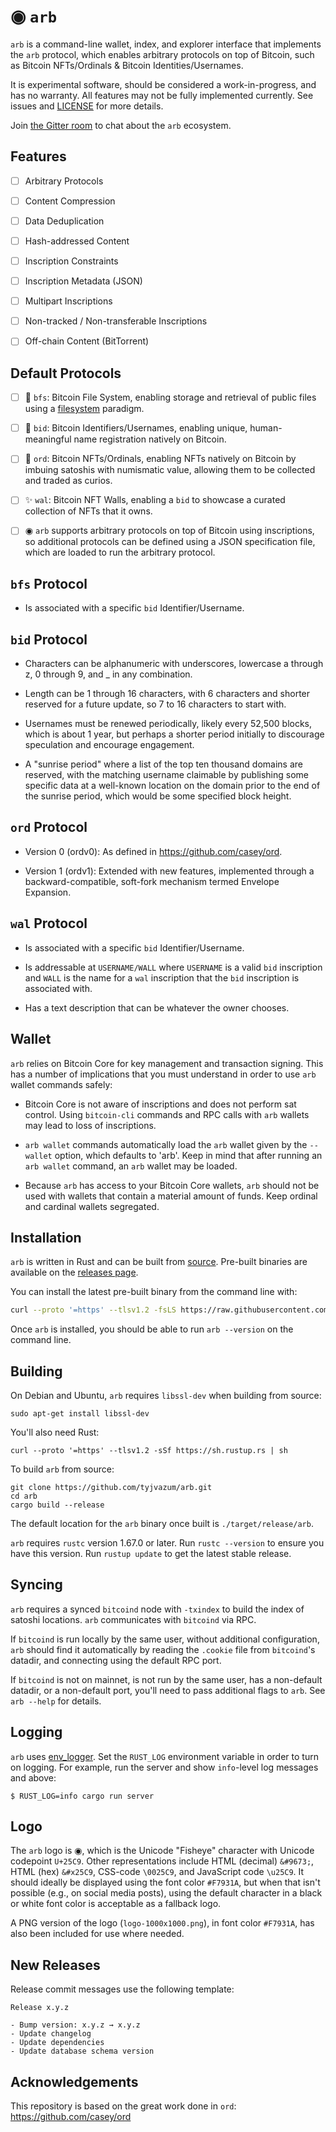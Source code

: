 ◉ `arb`
=====

`arb` is a command-line wallet, index, and explorer interface that
implements the `arb` protocol, which enables arbitrary protocols on top
of Bitcoin, such as Bitcoin NFTs/Ordinals &amp; Bitcoin Identities/Usernames.

It is experimental software, should be considered a work-in-progress, and has
no warranty. All features may not be fully implemented currently. See issues
and [LICENSE](LICENSE) for more details.

Join [the Gitter room](https://app.gitter.im/#/room/#arb-proto:gitter.im) to
chat about the `arb` ecosystem.

Features
------

- [ ] Arbitrary Protocols

- [ ] Content Compression

- [ ] Data Deduplication

- [ ] Hash-addressed Content

- [ ] Inscription Constraints

- [ ] Inscription Metadata (JSON)

- [ ] Multipart Inscriptions

- [ ] Non-tracked / Non-transferable Inscriptions

- [ ] Off-chain Content (BitTorrent)

Default Protocols
------

- [ ] 📁 `bfs`: Bitcoin File System, enabling storage and retrieval of public files using a
  [filesystem](https://en.wikipedia.org/wiki/File_system) paradigm.

- [ ] 🪪 `bid`: Bitcoin Identifiers/Usernames, enabling unique, human-meaningful
  name registration natively on Bitcoin.

- [ ] 💎 `ord`: Bitcoin NFTs/Ordinals, enabling NFTs natively on Bitcoin by imbuing
  satoshis with numismatic value, allowing them to be collected and traded as
  curios.

- [ ] ✨ `wal`: Bitcoin NFT Walls, enabling a `bid` to showcase a curated
  collection of NFTs that it owns.

- [ ] ◉ `arb` supports arbitrary protocols on top of Bitcoin using inscriptions, so
additional protocols can be defined using a JSON specification file, which are
loaded to run the arbitrary protocol.

`bfs` Protocol
------

- Is associated with a specific `bid` Identifier/Username.

`bid` Protocol
------

- Characters can be alphanumeric with underscores, lowercase a through z,
  0 through 9, and _ in any combination.

- Length can be 1 through 16 characters, with 6 characters and shorter reserved
  for a future update, so 7 to 16 characters to start with.

- Usernames must be renewed periodically, likely every 52,500 blocks, which is
  about 1 year, but perhaps a shorter period initially to discourage speculation
  and encourage engagement.

- A "sunrise period" where a list of the top ten thousand domains are reserved,
  with the matching username claimable by publishing some specific data at a
  well-known location on the domain prior to the end of the sunrise period,
  which would be some specified block height.

`ord` Protocol
------

- Version 0 (ordv0): As defined in https://github.com/casey/ord.
  
- Version 1 (ordv1): Extended with new features, implemented through a backward-compatible,
  soft-fork mechanism termed Envelope Expansion.

`wal` Protocol
------

- Is associated with a specific `bid` Identifier/Username.

- Is addressable at `USERNAME/WALL` where `USERNAME` is a valid `bid` inscription and
  `WALL` is the name for a `wal` inscription that the `bid` inscription is associated with.

- Has a text description that can be whatever the owner chooses.

Wallet
------

`arb` relies on Bitcoin Core for key management and transaction signing.
This has a number of implications that you must understand in order to use
`arb` wallet commands safely:

- Bitcoin Core is not aware of inscriptions and does not perform sat
  control. Using `bitcoin-cli` commands and RPC calls with `arb` wallets may
  lead to loss of inscriptions.

- `arb wallet` commands automatically load the `arb` wallet given by the
  `--wallet` option, which defaults to 'arb'. Keep in mind that after running
  an `arb wallet` command, an `arb` wallet may be loaded.

- Because `arb` has access to your Bitcoin Core wallets, `arb` should not be
  used with wallets that contain a material amount of funds. Keep ordinal and
  cardinal wallets segregated.

Installation
------------

`arb` is written in Rust and can be built from
[source](https://github.com/tyjvazum/arb). Pre-built binaries are available on the
[releases page](https://github.com/tyjvazum/arb/releases).

You can install the latest pre-built binary from the command line with:

```sh
curl --proto '=https' --tlsv1.2 -fsLS https://raw.githubusercontent.com/tyjvazum/arb/master/install.sh | bash -s
```

Once `arb` is installed, you should be able to run `arb --version` on the
command line.

Building
--------

On Debian and Ubuntu, `arb` requires `libssl-dev` when building from source:

```
sudo apt-get install libssl-dev
```

You'll also need Rust:

```
curl --proto '=https' --tlsv1.2 -sSf https://sh.rustup.rs | sh
```

To build `arb` from source:

```
git clone https://github.com/tyjvazum/arb.git
cd arb
cargo build --release
```

The default location for the `arb` binary once built is `./target/release/arb`.

`arb` requires `rustc` version 1.67.0 or later. Run `rustc --version` to ensure you have this 
version. Run `rustup update` to get the latest stable release.

Syncing
-------

`arb` requires a synced `bitcoind` node with `-txindex` to build the index of
satoshi locations. `arb` communicates with `bitcoind` via RPC.

If `bitcoind` is run locally by the same user, without additional
configuration, `arb` should find it automatically by reading the `.cookie` file
from `bitcoind`'s datadir, and connecting using the default RPC port.

If `bitcoind` is not on mainnet, is not run by the same user, has a non-default
datadir, or a non-default port, you'll need to pass additional flags to `arb`.
See `arb --help` for details.

Logging
--------

`arb` uses [env_logger](https://docs.rs/env_logger/latest/env_logger/). Set the
`RUST_LOG` environment variable in order to turn on logging. For example, run
the server and show `info`-level log messages and above:

```
$ RUST_LOG=info cargo run server
```

Logo
------

The `arb` logo is ◉, which is the Unicode "Fisheye" character with Unicode
codepoint `U+25C9`. Other representations include HTML (decimal) `&#9673;`, HTML (hex) `&#x25C9`,
CSS-code `\0025C9`, and JavaScript code `\u25C9`. It should ideally be displayed using the font
color `#F7931A`, but when that isn't possible (e.g., on social media posts), using the default
character in a black or white font color is acceptable as a fallback logo.

A PNG version of the logo (`logo-1000x1000.png`), in font color `#F7931A`, has also been included
for use where needed.

New Releases
------------

Release commit messages use the following template:

```
Release x.y.z

- Bump version: x.y.z → x.y.z
- Update changelog
- Update dependencies
- Update database schema version
```

Acknowledgements
------------

This repository is based on the great work done in `ord`: https://github.com/casey/ord
